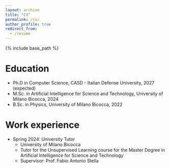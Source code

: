 ```yaml
---
layout: archive
title: "CV"
permalink: /cv/
author_profile: true
redirect_from:
  - /resume
---
```


{% include base_path %}

Education
======
* Ph.D in Computer Science, CASD - Italian Defense University, 2027 (expected)
* M.Sc. in Artificial Intelligence for Science and Technology, University of Milano Bicocca, 2024
* B.Sc. in Physics, University of Milano Bicocca, 2022

Work experience
======
* Spring 2024: University Tutor
  * University of Milano Bicocca
  * Tutor for the Unsupervised Learning course for the Master Degree in Artificial Intelligence for Science and Technology
  * Supervisor: Prof. Fabio Antonio Stella

